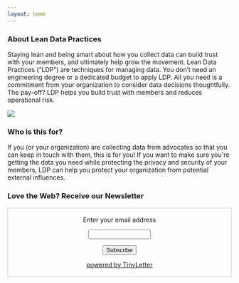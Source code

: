 ```yaml
---
layout: home
---
```


### About Lean Data Practices

Staying lean and being smart about how you collect data can build trust with your members, and ultimately help grow the movement. Lean Data Practices (“LDP”) are techniques for managing data. You don’t need an engineering degree or a dedicated budget to apply LDP. All you need is a commitment from your organization to consider data decisions thoughtfully. The pay-off? LDP helps you build trust with members and reduces operational risk. 

![](/leadership-training/img/mozfest.jpeg)

### Who is this for?
If you (or your organization) are collecting data from advocates so that you can keep in touch with them, this is for you! If you want to make sure you're getting the data you need while protecting the privacy and security of your members, LDP can help you protect your organization from potential external influences. 


### Love the Web? Receive our Newsletter

 <form style="border:1px solid #ccc;padding:3px;text-align:center;" action="https://tinyletter.com/MozOpenLeaders" method="post" target="popupwindow" onsubmit="window.open('https://tinyletter.com/MozOpenLeaders', 'popupwindow', 'scrollbars=yes,width=800,height=600');return true"><p><label for="tlemail">Enter your email address</label></p><p><input type="text" style="width:140px" name="email" id="tlemail" /></p><input type="hidden" value="1" name="embed"/><input type="submit" value="Subscribe" /><p><a href="https://tinyletter.com" target="_blank">powered by TinyLetter</a></p></form>
